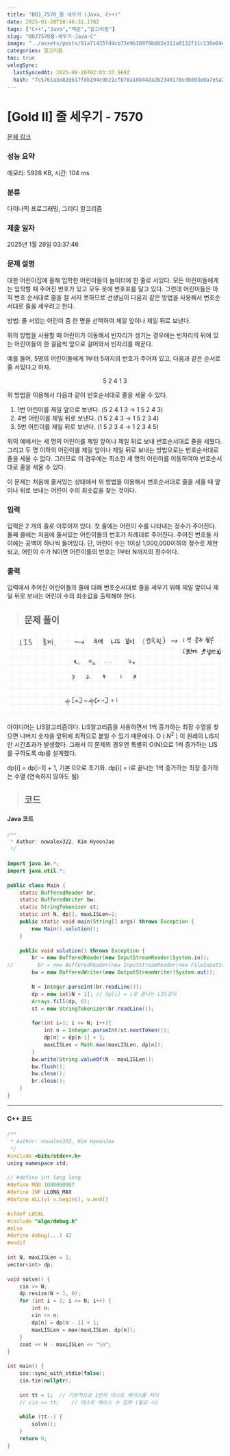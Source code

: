 ```yaml
---
title: "BOJ_7570_줄 세우기 (Java, C++)"
date: 2025-01-28T18:46:31.178Z
tags: ["C++","Java","백준","알고리즘"]
slug: "BOJ7570줄-세우기-Java-C"
image: "../assets/posts/91a71435fd4cb73e9b10979b662e311a0132f11c138e04ee6a7451d891b8db8c.png"
categories: 알고리즘
toc: true
velogSync:
  lastSyncedAt: 2025-08-26T02:03:37.969Z
  hash: "7c5761a3a82d617fdb194c9b21cfb78a18b442a2b2348178cdb893e0a7e5a237"
---
```


# [Gold II] 줄 세우기 - 7570 

[문제 링크](https://www.acmicpc.net/problem/7570) 

### 성능 요약

메모리: 5928 KB, 시간: 104 ms

### 분류

다이나믹 프로그래밍, 그리디 알고리즘

### 제출 일자

2025년 1월 29일 03:37:46

### 문제 설명

<p>대한 어린이집에 올해 입학한 어린이들이 놀이터에 한 줄로 서있다. 모든 어린이들에게는 입학할 때 주어진 번호가 있고 모두 옷에 번호표를 달고 있다. 그런데 어린이들은 아직 번호 순서대로 줄을 잘 서지 못하므로 선생님이 다음과 같은 방법을 사용해서 번호순서대로 줄을 세우려고 한다.</p>

<p>방법: 줄 서있는 어린이 중 한 명을 선택하여 제일 앞이나 제일 뒤로 보낸다.</p>

<p>위의 방법을 사용할 때 어린이가 이동해서 빈자리가 생기는 경우에는 빈자리의 뒤에 있는 어린이들이 한 걸음씩 앞으로 걸어와서 빈자리를 메꾼다.</p>

<p>예를 들어, 5명의 어린이들에게 1부터 5까지의 번호가 주어져 있고, 다음과 같은 순서로 줄 서있다고 하자. </p>

<p style="text-align: center;">5 2 4 1 3</p>

<p>위 방법을 이용해서 다음과 같이 번호순서대로 줄을 세울 수 있다. </p>

<ol>
	<li>1번 어린이를 제일 앞으로 보낸다. (5 2 4 1 3 → 1 5 2 4 3)</li>
	<li>4번 어린이를 제일 뒤로 보낸다. (1 5 2 4 3 → 1 5 2 3 4)</li>
	<li>5번 어린이를 제일 뒤로 보낸다. (1 5 2 3 4 → 1 2 3 4 5)</li>
</ol>

<p>위의 예에서는 세 명의 어린이를 제일 앞이나 제일 뒤로 보내 번호순서대로 줄을 세웠다. 그리고 두 명 이하의 어린이를 제일 앞이나 제일 뒤로 보내는 방법으로는 번호순서대로 줄을 세울 수 없다. 그러므로 이 경우에는 최소한 세 명의 어린이를 이동하여야 번호순서대로 줄을 세울 수 있다.</p>

<p>이 문제는 처음에 줄서있는 상태에서 위 방법을 이용해서 번호순서대로 줄을 세울 때 앞이나 뒤로 보내는 어린이 수의 최솟값을 찾는 것이다.</p>

### 입력 

 <p>입력은 2 개의 줄로 이루어져 있다. 첫 줄에는 어린이 수를 나타내는 정수가 주어진다. 둘째 줄에는 처음에 줄서있는 어린이들의 번호가 차례대로 주어진다. 주어진 번호들 사이에는 공백이 하나씩 들어있다. 단, 어린이 수는 1이상 1,000,000이하의 정수로 제한되고, 어린이 수가 N이면 어린이들의 번호는 1부터 N까지의 정수이다.</p>

### 출력 

 <p>입력에서 주어진 어린이들의 줄에 대해 번호순서대로 줄을 세우기 위해 제일 앞이나 제일 뒤로 보내는 어린이 수의 최솟값을 출력해야 한다.</p>

> ## 문제 풀이

![](/assets/posts/91a71435fd4cb73e9b10979b662e311a0132f11c138e04ee6a7451d891b8db8c.png)

아이디어는 LIS알고리즘이다. LIS알고리즘을 사용하면서 1씩 증가하는 최장 수열을 찾으면 나머지 숫자을 앞뒤에 최적으로 붙일 수 있기 때문에다. O ( $N^2$ ) 이 원래의 LIS지만 시간초과가 발생했다. 그래서 이 문제의 경우엔 특별히 O(N)으로 1씩 증가하는 LIS를 구하도록 dp를 설계했다.

dp[i] = dp[i-1] + 1, 기본 0으로 초기화.
dp[i] = i로 끝나는 1씩 증가하는 최장 증가하는 수열 (연속하지 않아도 됨)

> ## 코드

#### Java 코드
```java
/**
 * Author: nowalex322, Kim HyeonJae
 */

import java.io.*;
import java.util.*;

public class Main {
    static BufferedReader br;
    static BufferedWriter bw;
    static StringTokenizer st;
    static int N, dp[], maxLISLen=1;
    public static void main(String[] args) throws Exception {
        new Main().solution();
    }

    public void solution() throws Exception {
        br = new BufferedReader(new InputStreamReader(System.in));
//        br = new BufferedReader(new InputStreamReader(new FileInputStream("src/main/java/BOJ_7570_줄세우기/input.txt")));
        bw = new BufferedWriter(new OutputStreamWriter(System.out));

        N = Integer.parseInt(br.readLine());
        dp = new int[N + 1]; // dp[i] = i로 끝나는 LIS길이
        Arrays.fill(dp, 0);
        st = new StringTokenizer(br.readLine());

        for(int i=1; i <= N; i++){
            int n = Integer.parseInt(st.nextToken());
            dp[n] = dp[n-1] + 1;
            maxLISLen = Math.max(maxLISLen, dp[n]);
        }
        bw.write(String.valueOf(N - maxLISLen));
        bw.flush();
        bw.close();
        br.close();
    }
}
```

---

#### C++ 코드
```c
/**
 * Author: nowalex322, Kim HyeonJae
 */
#include <bits/stdc++.h>
using namespace std;

// #define int long long
#define MOD 1000000007
#define INF LLONG_MAX
#define ALL(v) v.begin(), v.end()

#ifdef LOCAL
#include "algo/debug.h"
#else
#define debug(...) 42
#endif

int N, maxLISLen = 1;
vector<int> dp;

void solve() {
    cin >> N;
    dp.resize(N + 1, 0);
    for (int i = 1; i <= N; i++) {
        int n;
        cin >> n;
        dp[n] = dp[n - 1] + 1;
        maxLISLen = max(maxLISLen, dp[n]);
    }
    cout << N - maxLISLen << "\n";
}

int main() {
    ios::sync_with_stdio(false);
    cin.tie(nullptr);

    int tt = 1;  // 기본적으로 1번의 테스트 케이스를 처리
    // cin >> tt;    // 테스트 케이스 수 입력 (필요 시)

    while (tt--) {
        solve();
    }
    return 0;
}
```